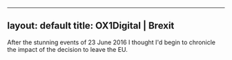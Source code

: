 
---
layout: default
title: OX1Digital | Brexit
---
<div class="blurb">
After the stunning events of 23 June 2016 I thought I'd begin to chronicle the impact of the decision to leave the EU. 
</div>
